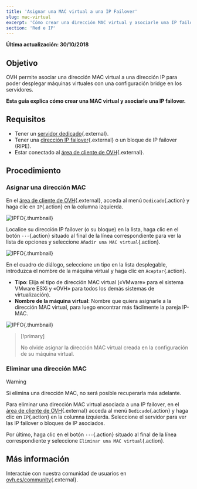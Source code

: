 ```yaml
---
title: 'Asignar una MAC virtual a una IP Failover'
slug: mac-virtual
excerpt: 'Cómo crear una dirección MAC virtual y asociarle una IP failover'
section: 'Red e IP'
---
```


**Última actualización: 30/10/2018**

## Objetivo

OVH permite asociar una dirección MAC virtual a una dirección IP para poder desplegar máquinas virtuales con una configuración bridge en los servidores.

**Esta guía explica cómo crear una MAC virtual y asociarle una IP failover.**


## Requisitos

* Tener un [servidor dedicado](https://www.ovh.es/servidores_dedicados/){.external}.
* Tener una [dirección IP failover](https://www.ovh.es/servidores_dedicados/ip_failover.xml){.external} o un bloque de IP failover (RIPE).
* Estar conectado al [área de cliente de OVH](https://www.ovh.com/auth/?action=gotomanager&from=https://www.ovh.es/&ovhSubsidiary=es){.external}.


## Procedimiento

### Asignar una dirección MAC

En el [área de cliente de OVH](https://www.ovh.com/auth/?action=gotomanager&from=https://www.ovh.es/&ovhSubsidiary=es){.external}, acceda al menú `Dedicado`{.action} y haga clic en `IP`{.action} en la columna izquierda.

![IPFO](images/virtual_mac_01.png){.thumbnail}

Localice su dirección IP failover (o su bloque) en la lista, haga clic en el botón `···`{.action} situado al final de la línea correspondiente para ver la lista de opciones y seleccione `Añadir una MAC virtual`{.action}.

![IPFO](images/virtual_mac_02.png){.thumbnail}

En el cuadro de diálogo, seleccione un tipo en la lista desplegable, introduzca el nombre de la máquina virtual y haga clic en `Aceptar`{.action}.

* **Tipo**: Elija el tipo de dirección MAC virtual («VMware» para el sistema VMware ESXi y «OVH» para todos los demás sistemas de virtualización).
* **Nombre de la máquina virtual**: Nombre que quiera asignarle a la dirección MAC virtual, para luego encontrar más fácilmente la pareja IP-MAC.


![IPFO](images/virtual_mac_03.png){.thumbnail}


> [!primary]
>
> No olvide asignar la dirección MAC virtual creada en la configuración de su máquina virtual.
> 

### Eliminar una dirección MAC

> [!warning]
>
> Si elimina una dirección MAC, no será posible recuperarla más adelante.
> 

Para eliminar una dirección MAC virtual asociada a una IP failover, en el [área de cliente de OVH](https://www.ovh.com/auth/?action=gotomanager&from=https://www.ovh.es/&ovhSubsidiary=es){.external} acceda al menú `Dedicado`{.action} y haga clic en `IP`{.action} en la columna izquierda. Seleccione el servidor para ver las IP failover o bloques de IP asociados.

Por último, haga clic en el botón `···`{.action} situado al final de la línea correspondiente y seleccione `Eliminar una MAC virtual`{.action}.

## Más información

Interactúe con nuestra comunidad de usuarios en [ovh.es/community](https://www.ovh.es/community/){.external}.
